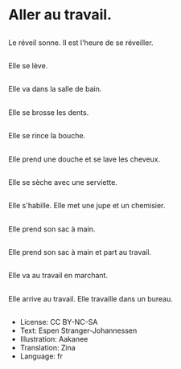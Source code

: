 # Aller au travail.

##
Le réveil sonne. Il est l'heure de se réveiller.

##
Elle se lève.

##
Elle va dans la salle de bain.

##
Elle se brosse les dents.

##
Elle se rince la bouche.

##
Elle prend une douche et se lave les cheveux.

##
Elle se sèche avec une serviette.

##
Elle s'habille. Elle met une jupe et un chemisier.

##
Elle prend son sac à main.

##
Elle prend son sac à main et part au travail.

##
Elle va au travail en marchant.

##
Elle arrive au travail. Elle travaille dans un bureau.

##
* License: CC BY-NC-SA
* Text: Espen Stranger-Johannessen
* Illustration: Aakanee
* Translation: Zina
* Language: fr
